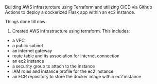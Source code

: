 Building AWS infrasturcture using Terraform and utilizing CICD via Github Actions to deploy a dockerized Flask app within an ec2 instance.

Things done till now:
1. Created AWS infrastructure using terraform. This includes:
- a VPC
- a public subnet
- an internet gateway
- route table and its association for internet connection
- an ec2 instance
- a security group to attach to the instance
- IAM roles and instance profile for the ec2 instance
- an ECR repository to store the docker image within ec2 instance


